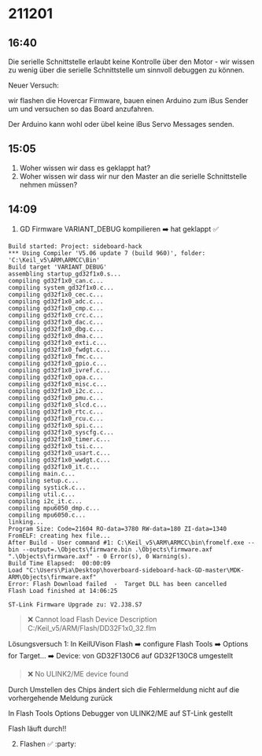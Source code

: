 # 211201
## 16:40
Die serielle Schnittstelle erlaubt keine Kontrolle über den Motor - wir wissen zu wenig über die serielle Schnittstelle um sinnvoll debuggen zu können.

Neuer Versuch:

wir flashen die Hovercar Firmware, bauen einen Arduino zum iBus Sender um und versuchen so das Board anzufahren.

Der Arduino kann wohl oder übel keine iBus Servo Messages senden. 

## 15:05
1. Woher wissen wir dass es geklappt hat?
2. Woher wissen wir dass wir nur den Master an die serielle Schnittstelle nehmen müssen?


## 14:09
1. GD Firmware VARIANT_DEBUG kompilieren :arrow_right: hat geklappt :white_check_mark:
```
Build started: Project: sideboard-hack
*** Using Compiler 'V5.06 update 7 (build 960)', folder: 'C:\Keil_v5\ARM\ARMCC\Bin'
Build target 'VARIANT_DEBUG'
assembling startup_gd32f1x0.s...
compiling gd32f1x0_can.c...
compiling system_gd32f1x0.c...
compiling gd32f1x0_cec.c...
compiling gd32f1x0_adc.c...
compiling gd32f1x0_cmp.c...
compiling gd32f1x0_crc.c...
compiling gd32f1x0_dac.c...
compiling gd32f1x0_dbg.c...
compiling gd32f1x0_dma.c...
compiling gd32f1x0_exti.c...
compiling gd32f1x0_fwdgt.c...
compiling gd32f1x0_fmc.c...
compiling gd32f1x0_gpio.c...
compiling gd32f1x0_ivref.c...
compiling gd32f1x0_opa.c...
compiling gd32f1x0_misc.c...
compiling gd32f1x0_i2c.c...
compiling gd32f1x0_pmu.c...
compiling gd32f1x0_slcd.c...
compiling gd32f1x0_rtc.c...
compiling gd32f1x0_rcu.c...
compiling gd32f1x0_spi.c...
compiling gd32f1x0_syscfg.c...
compiling gd32f1x0_timer.c...
compiling gd32f1x0_tsi.c...
compiling gd32f1x0_usart.c...
compiling gd32f1x0_wwdgt.c...
compiling gd32f1x0_it.c...
compiling main.c...
compiling setup.c...
compiling systick.c...
compiling util.c...
compiling i2c_it.c...
compiling mpu6050_dmp.c...
compiling mpu6050.c...
linking...
Program Size: Code=21604 RO-data=3780 RW-data=180 ZI-data=1340
FromELF: creating hex file...
After Build - User command #1: C:\Keil_v5\ARM\ARMCC\bin\fromelf.exe --bin --output=.\Objects\firmware.bin .\Objects\firmware.axf
".\Objects\firmware.axf" - 0 Error(s), 0 Warning(s).
Build Time Elapsed:  00:00:09
Load "C:\Users\Pia\Desktop\hoverboard-sideboard-hack-GD-master\MDK-ARM\Objects\firmware.axf" 
Error: Flash Download failed  -  Target DLL has been cancelled
Flash Load finished at 14:06:25
```

    ST-Link Firmware Upgrade zu: V2.J38.S7

> :x: Cannot load Flash Device Description C:/Keil_v5/ARM/Flash/DD32F1x0_32.flm

Lösungsversuch 1: In KeilUVison Flash :arrow_right: configure Flash Tools :arrow_right: Options for Target... :arrow_right: Device: von GD32F130C6 auf GD32F130C8 umgestellt

> :x: No ULINK2/ME device found

Durch Umstellen des Chips ändert sich die Fehlermeldung nicht auf die vorhergehende Meldung zurück

In Flash Tools Options Debugger von ULINK2/ME auf ST-Link gestellt

Flash läuft durch!!



2. Flashen :white_check_mark: :party:


